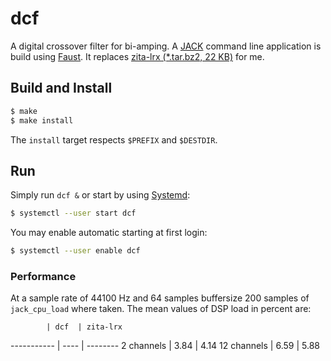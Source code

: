 # dcf

A digital crossover filter for bi-amping. A
[JACK](http://www.jackaudio.org/) command line application is build
using [Faust](http://faust.grame.fr/).  It replaces [zita-lrx
(*.tar.bz2, 22
KB)](http://kokkinizita.linuxaudio.org/linuxaudio/downloads/zita-lrx-0.1.0.tar.bz2)
for me.


## Build and Install

```bash
$ make
$ make install
```

The `install` target respects `$PREFIX` and `$DESTDIR`.


## Run

Simply run `dcf &` or start by using [Systemd](https://en.wikipedia.org/wiki/Systemd):

```bash
$ systemctl --user start dcf
```

You may enable automatic starting at first login:

```bash
$ systemctl --user enable dcf
```

### Performance

At a sample rate of 44100 Hz and 64 samples buffersize 200 samples of
`jack_cpu_load` where taken. The mean values of DSP load in percent
are:

            | dcf  | zita-lrx
----------- | ---- | --------
 2 channels | 3.84 | 4.14
12 channels | 6.59 | 5.88
